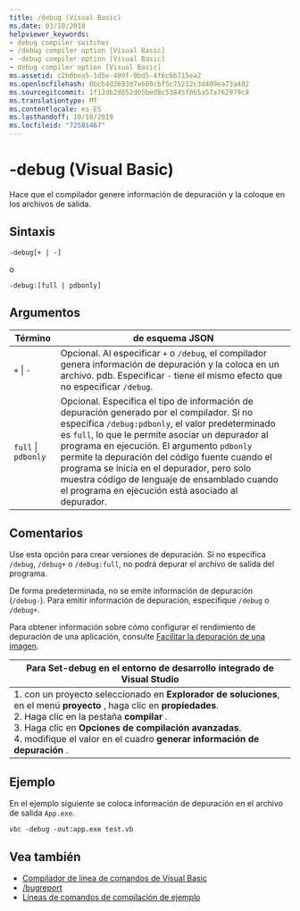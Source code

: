 ```yaml
---
title: /debug (Visual Basic)
ms.date: 03/10/2018
helpviewer_keywords:
- debug compiler switches
- /debug compiler option [Visual Basic]
- -debug compiler option [Visual Basic]
- debug compiler option [Visual Basic]
ms.assetid: c2b0bea5-1d5e-499f-9bd5-4f6c6b715ea2
ms.openlocfilehash: 0bcb4d3693d7a688cbf5c75212c3d409ea73a482
ms.sourcegitcommit: 1f12db2d852d05bed8c53845f0b5a57a762979c8
ms.translationtype: MT
ms.contentlocale: es-ES
ms.lasthandoff: 10/18/2019
ms.locfileid: "72581467"
---
```

# <a name="-debug-visual-basic"></a>-debug (Visual Basic)

Hace que el compilador genere información de depuración y la coloque en los archivos de salida.

## <a name="syntax"></a>Sintaxis

```console
-debug[+ | -]
```

o

```console
-debug:[full | pdbonly]
```

## <a name="arguments"></a>Argumentos

|Término|de esquema JSON|
|---|---|
|`+` &#124; `-`|Opcional. Al especificar `+` o `/debug`, el compilador genera información de depuración y la coloca en un archivo. pdb. Especificar `-` tiene el mismo efecto que no especificar `/debug`.|
|`full` &#124; `pdbonly`|Opcional. Especifica el tipo de información de depuración generado por el compilador. Si no especifica `/debug:pdbonly`, el valor predeterminado es `full`, lo que le permite asociar un depurador al programa en ejecución. El argumento `pdbonly` permite la depuración del código fuente cuando el programa se inicia en el depurador, pero solo muestra código de lenguaje de ensamblado cuando el programa en ejecución está asociado al depurador.|

## <a name="remarks"></a>Comentarios

Use esta opción para crear versiones de depuración. Si no especifica `/debug`, `/debug+` o `/debug:full`, no podrá depurar el archivo de salida del programa.

De forma predeterminada, no se emite información de depuración (`/debug-`). Para emitir información de depuración, especifique `/debug` o `/debug+`.

Para obtener información sobre cómo configurar el rendimiento de depuración de una aplicación, consulte [Facilitar la depuración de una imagen](../../../framework/debug-trace-profile/making-an-image-easier-to-debug.md).

|Para Set-debug en el entorno de desarrollo integrado de Visual Studio|
|---|
|1. con un proyecto seleccionado en **Explorador de soluciones**, en el menú **proyecto** , haga clic en **propiedades**. <br />2. Haga clic en la pestaña **compilar** .<br />3. Haga clic en **Opciones de compilación avanzadas**.<br />4. modifique el valor en el cuadro **generar información de depuración** .|

## <a name="example"></a>Ejemplo

En el ejemplo siguiente se coloca información de depuración en el archivo de salida `App.exe`.

```console
vbc -debug -out:app.exe test.vb
```

## <a name="see-also"></a>Vea también

- [Compilador de línea de comandos de Visual Basic](../../../visual-basic/reference/command-line-compiler/index.md)
- [/bugreport](../../../visual-basic/reference/command-line-compiler/bugreport.md)
- [Líneas de comandos de compilación de ejemplo](../../../visual-basic/reference/command-line-compiler/sample-compilation-command-lines.md)
